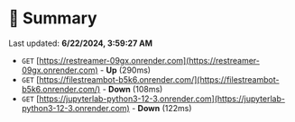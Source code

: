 # 📖 Summary
Last updated: **6/22/2024, 3:59:27 AM**

- `GET` [https://restreamer-09gx.onrender.com](https://restreamer-09gx.onrender.com) - **Up** (290ms)
- `GET` [https://filestreambot-b5k6.onrender.com/](https://filestreambot-b5k6.onrender.com/) - **Down** (108ms)
- `GET` [https://jupyterlab-python3-12-3.onrender.com](https://jupyterlab-python3-12-3.onrender.com) - **Down** (122ms)
